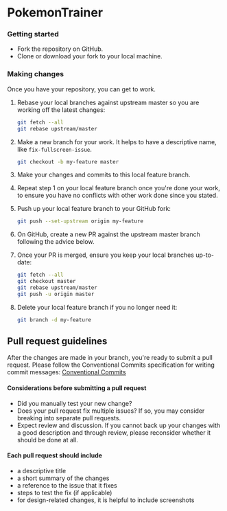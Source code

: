 # PokemonTrainer

### Getting started
- Fork the repository on GitHub.
- Clone or download your fork to your local machine.

### Making changes

Once you have your repository, you can get to work.

1. Rebase your local branches against upstream master so you are working off the latest changes:

   ```sh
   git fetch --all
   git rebase upstream/master
   ```

2. Make a new branch for your work. It helps to have a descriptive name, like `fix-fullscreen-issue`.

   ```sh
   git checkout -b my-feature master
   ```

3. Make your changes and commits to this local feature branch.

4. Repeat step 1 on your local feature branch once you're done your work, to ensure you have no conflicts with other work done since you stated.

5. Push up your local feature branch to your GitHub fork:
   ```sh
   git push --set-upstream origin my-feature
   ```
6. On GitHub, create a new PR against the upstream master branch following the advice below.

7. Once your PR is merged, ensure you keep your local branches up-to-date:
   ```sh
   git fetch --all
   git checkout master
   git rebase upstream/master
   git push -u origin master
   ```
8. Delete your local feature branch if you no longer need it:
   ```sh
   git branch -d my-feature
   ```

## Pull request guidelines

After the changes are made in your branch, you're ready to submit a pull request.
Please follow the Conventional Commits specification for writing commit messages: [Conventional Commits](https://www.conventionalcommits.org/en/v1.0.0/)

#### Considerations before submitting a pull request

- Did you manually test your new change?
- Does your pull request fix multiple issues? If so, you may consider breaking into separate pull requests.
- Expect review and discussion. If you cannot back up your changes with a good description and through review, please reconsider whether it should be done at all.

#### Each pull request should include

- a descriptive title
- a short summary of the changes
- a reference to the issue that it fixes
- steps to test the fix (if applicable)
- for design-related changes, it is helpful to include screenshots